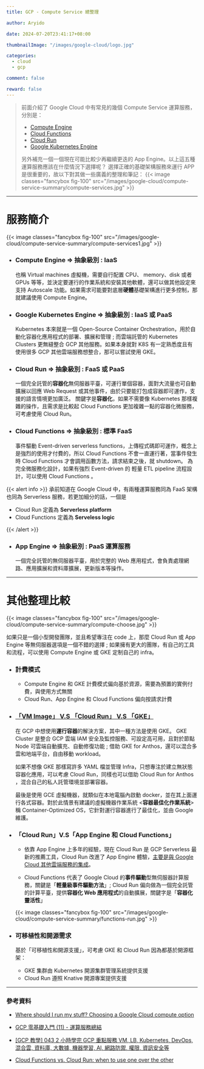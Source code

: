 ```yaml
---
title: GCP - Compute Service 總整理

author: Aryido

date: 2024-07-20T23:41:17+08:00

thumbnailImage: "/images/google-cloud/logo.jpg"

categories:
  - cloud
  - gcp

comment: false

reward: false
---
```


<!--BODY-->

> 前面介紹了 Google Cloud 中有常見的幾個 Compute Service 運算服務，分別是：
>
> - [Compute Engine](https://aryido.github.io/posts/google-cloud/compute-engine/)
> - [Cloud Functions](https://aryido.github.io/posts/google-cloud/cloud-functions/)
> - [Cloud Run](https://aryido.github.io/posts/google-cloud/cloud-run/)
> - [Google Kubernetes Engine](https://aryido.github.io/posts/google-cloud/gke/)
>
> 另外補充一個一個現在可能比較少再繼續更迭的 App Engine。以上這五種運算服務應該在什麼情況下選擇呢？ 選擇正確的基礎架構服務來運行 APP 是很重要的，故以下對其做一些廣義的整理和筆記：
> {{< image classes="fancybox fig-100" src="/images/google-cloud/compute-service-summary/compute-services.jpg" >}}

<!--more-->

---

# 服務簡介

{{< image classes="fancybox fig-100" src="/images/google-cloud/compute-service-summary/compute-services1.jpg" >}}

- ### Compute Engine => 抽象級別 : IaaS

  也稱 Virtual machines 虛擬機，需要自行配置 CPU、 memory、disk 或者 GPUs 等等，並決定要運行的作業系統和安裝其他軟體，還可以做其他設定來支持 Autoscale 功能。如果需求可能要對底層**硬體**基礎架構進行更多控制，那就建議使用 Compute Engine。

- ### Google Kubernetes Engine => 抽象級別 : IaaS 或 PaaS

  Kubernetes 本來就是一個 Open-Source Container Orchestration，用於自動化容器化應用程式的部署、擴展和管理 ; 而雲端託管的 Kubernetes Clusters 更無縫整合 GCP 其他服務。如果本身就對 K8S 有一定熟悉度且有使用很多 GCP 其他雲端服務想整合，那可以嘗試使用 GKE。

- ### Cloud Run => 抽象級別 : FaaS 或 PaaS

  一個完全託管的**容器化**無伺服器平臺，可運行單個容器，面對大流量也可自動擴展以回應 Web Request 或其他事件，由於只要能打包成容器即可運作，支援的語言情境更加廣泛。 關鍵字是**容器化**，如果不需要像 Kubernetes 那樣複雜的操作，且需求是比較起 Cloud Functions 更加複雜一點的容器化微服務，可考慮使用 Cloud Run。

- ### Cloud Functions => 抽象級別 : 標準 FaaS

  事件驅動 Event-driven serverless functions，上傳程式碼即可運作，概念上是強烈的使用才付費的，所以 Cloud Functions 不會一直運行著，當事件發生時 Cloud Functions 才會調用函數方法，請求結束之後，就 shutdown。 為完全微服務化設計，如果有強烈 Event-driven 的 輕量 ETL pipeline 流程設計，可以使用 Cloud Functions 。

{{< alert info >}}
承前知道在 Google Cloud 中，有兩種運算服務同為 FaaS 架構也同為 Serverless 服務，若更加細分的話，一個是

- Cloud Run 定義為 **Serverless platform**
- Cloud Functions 定義為 **Serveless logic**

{{< /alert >}}

- ### App Engine => 抽象級別 : PaaS 運算服務

  一個完全託管的無伺服器平臺，用於完整的 Web 應用程式，會負責處理網路、應用擴展和資料庫擴展，更新版本等操作。

---

# 其他整理比較

{{< image classes="fancybox fig-100" src="/images/google-cloud/compute-service-summary/compute-choose.jpg" >}}

如果只是一個小型開發團隊，並且希望專注在 code 上，那麼 Cloud Run 或 App Engine 等無伺服器選項是一個不錯的選擇 ; 如果擁有更大的團隊，有自己的工具和流程，可以使用 Compute Engine 或 GKE 定制自己的 infra。

- ### 計費模式

  - Compute Engine 和 GKE 計費模式偏向基於資源，需要為預置的實例付費，與使用方式無關
  - Cloud Run、App Engine 和 Cloud Functions 偏向按請求計費

- ### [「VM Image」 V.S 「Cloud Run」 V.S 「GKE」](https://www.youtube.com/watch?v=jh0fPT-AWwM)

  在 GCP 中想使用**運行容器**的解決方案，其中一種方法是使用 GKE。 GKE Cluster 是整合 GCP 雲端 IAM 安全及監控服務、可設定高可用，且對於節點 Node 可雲端自動擴充、自動修復功能 ; 借助 GKE for Anthos，還可以混合多雲和地端平台，自由移動 workload。

  如果不想像 GKE 那樣寫許多 YAML 檔並管理 Infra，只想專注於建立無狀態容器化應用，可以考慮 Cloud Run，同樣也可以借助 Cloud Run for Anthos ，混合自己的私人託管環境並部署容器。

  最後是使用 GCE 虛擬機器，就類似在本地電腦內啟動 docker，並在其上面運行各式容器。對於此情景有建議的虛擬機器作業系統 <**容器最佳化作業系統**> 稱 Container-Optimized OS，它針對運行容器進行了最佳化，並由 Google 維護。

- ### 「Cloud Run」V.S「App Engine 和 Cloud Functions」

  - 依靠 App Engine 上多年的經驗，現在 Cloud Run 是 GCP Serverless 最新的推薦工具，Cloud Run 改進了 App Engine 體驗，[主要是與 Google Cloud 其他雲端服務的集成](https://cloud.google.com/appengine/migration-center/run/compare-gae-with-run)。

  - Cloud Functions 代表了 Google Cloud 的**事件驅動**型無伺服器計算服務，關鍵是「**輕量級事件驅動方法**」; Cloud Run 偏向做為一個完全託管的計算平臺，提供**容器化 Web 應用程式**的自動擴展，關鍵字是「**容器化靈活性**」

  {{< image classes="fancybox fig-100" src="/images/google-cloud/compute-service-summary/functions-run.jpg" >}}

- ### 可移植性和開源需求

  基於「可移植性和開源支援」，可考慮 GKE 和 Cloud Run 因為都基於開源框架：

  - GKE 集群由 Kubernetes 開源集群管理系統提供支援
  - Cloud Run 遵照 Knative 開源專案提供支援

---

### 參考資料

- [Where should I run my stuff? Choosing a Google Cloud compute option](https://cloud.google.com/blog/topics/developers-practitioners/where-should-i-run-my-stuff-choosing-google-cloud-compute-option)

- [GCP 零基礎入門 (11) - 運算服務總結](https://ithelp.ithome.com.tw/m/articles/10325523)

- [[GCP 教學] 043 2 小時學完 GCP 重點服務 VM, LB, Kubernetes, DevOps, 混合雲, 資料庫, 大數據, 機器學習, AI, 網路防禦, 權限, 資訊安全等](https://www.youtube.com/watch?v=hQE14DX4LHQ&t=134s)

- [Cloud Functions vs. Cloud Run: when to use one over the other](https://cloud.google.com/blog/products/serverless/cloud-run-vs-cloud-functions-for-serverless)
